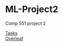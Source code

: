 # ML-Project2
Comp 551 project 2

[Tasks](https://docs.google.com/document/d/1MNth46RanGt5aiO8AnAekTMl-Nd1JU7WdSHS7FNZ7Hg/edit?usp=sharing)  
[Overleaf](https://www.overleaf.com/6288417414bhvwmtmkdhwg)
